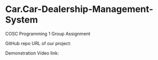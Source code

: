 # Car.Car-Dealership-Management-System
COSC Programming 1 Group Assignment

GitHub repo URL of our project: 

Demonstration Video link: